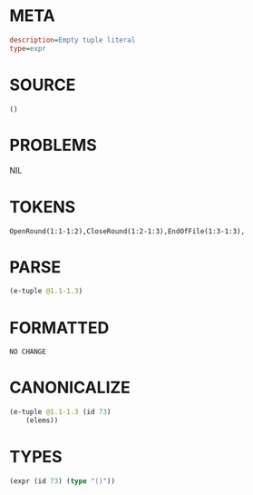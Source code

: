 # META
~~~ini
description=Empty tuple literal
type=expr
~~~
# SOURCE
~~~roc
()
~~~
# PROBLEMS
NIL
# TOKENS
~~~zig
OpenRound(1:1-1:2),CloseRound(1:2-1:3),EndOfFile(1:3-1:3),
~~~
# PARSE
~~~clojure
(e-tuple @1.1-1.3)
~~~
# FORMATTED
~~~roc
NO CHANGE
~~~
# CANONICALIZE
~~~clojure
(e-tuple @1.1-1.3 (id 73)
	(elems))
~~~
# TYPES
~~~clojure
(expr (id 73) (type "()"))
~~~
